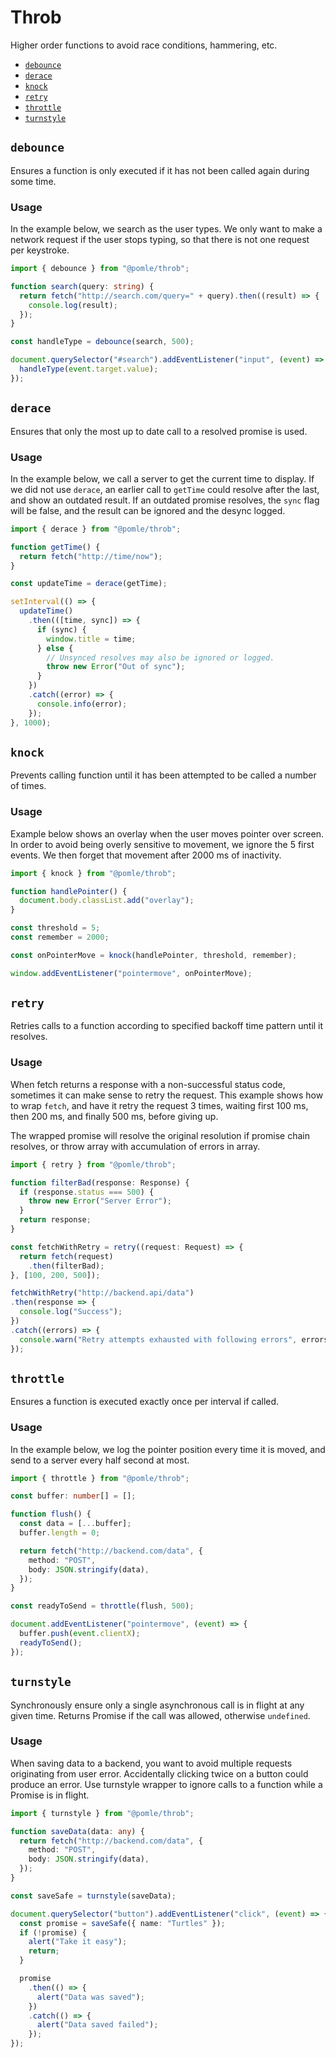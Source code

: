 # Throb

Higher order functions to avoid race conditions, hammering, etc.

- [`debounce`](#debounce)
- [`derace`](#derace)
- [`knock`](#knock)
- [`retry`](#retry)
- [`throttle`](#throttle)
- [`turnstyle`](#turnstyle)

## `debounce`

Ensures a function is only executed if it has not been called again during some time.

### Usage

In the example below, we search as the user types. We only want to make a network request if the user stops typing, so that there is not one request per keystroke.

```ts
import { debounce } from "@pomle/throb";

function search(query: string) {
  return fetch("http://search.com/query=" + query).then((result) => {
    console.log(result);
  });
}

const handleType = debounce(search, 500);

document.querySelector("#search").addEventListener("input", (event) => {
  handleType(event.target.value);
});
```

## `derace`

Ensures that only the most up to date call to a resolved promise is used.

### Usage

In the example below, we call a server to get the current time to display. If we did not use `derace`, an earlier call to `getTime` could resolve after the last, and show an outdated result. If an outdated promise resolves, the `sync` flag will be false, and the result can be ignored and the desync logged.

```ts
import { derace } from "@pomle/throb";

function getTime() {
  return fetch("http://time/now");
}

const updateTime = derace(getTime);

setInterval(() => {
  updateTime()
    .then(([time, sync]) => {
      if (sync) {
        window.title = time;
      } else {
        // Unsynced resolves may also be ignored or logged.
        throw new Error("Out of sync");
      }
    })
    .catch((error) => {
      console.info(error);
    });
}, 1000);
```

## `knock`

Prevents calling function until it has been attempted to be called a number of times.

### Usage

Example below shows an overlay when the user moves pointer over screen. In order to avoid being overly sensitive to movement, we ignore the 5 first events. We then forget that movement after 2000 ms of inactivity.

```ts
import { knock } from "@pomle/throb";

function handlePointer() {
  document.body.classList.add("overlay");
}

const threshold = 5;
const remember = 2000;

const onPointerMove = knock(handlePointer, threshold, remember);

window.addEventListener("pointermove", onPointerMove);
```

## `retry`

Retries calls to a function according to specified backoff time pattern until it resolves.

### Usage

When fetch returns a response with a non-successful status code, sometimes it can make sense to retry the request. This example shows how to 
wrap `fetch`, and have it retry the request 3 times, waiting first 100 ms, then 200 ms, and finally 500 ms, before giving up.

The wrapped promise will resolve the original resolution if promise chain resolves, or throw array with accumulation of errors in array.

```ts
import { retry } from "@pomle/throb";

function filterBad(response: Response) {
  if (response.status === 500) {
    throw new Error("Server Error");
  }
  return response;
}

const fetchWithRetry = retry((request: Request) => {
  return fetch(request)
    .then(filterBad);
}, [100, 200, 500]);

fetchWithRetry("http://backend.api/data")
.then(response => {
  console.log("Success");
})
.catch((errors) => {
  console.warn("Retry attempts exhausted with following errors", errors);
});
```

## `throttle`

Ensures a function is executed exactly once per interval if called.

### Usage

In the example below, we log the pointer position every time it is moved, and send to a server every half second at most.

```ts
import { throttle } from "@pomle/throb";

const buffer: number[] = [];

function flush() {
  const data = [...buffer];
  buffer.length = 0;

  return fetch("http://backend.com/data", {
    method: "POST",
    body: JSON.stringify(data),
  });
}

const readyToSend = throttle(flush, 500);

document.addEventListener("pointermove", (event) => {
  buffer.push(event.clientX);
  readyToSend();
});
```

## `turnstyle`

Synchronously ensure only a single asynchronous call is in flight at any given time. Returns Promise if the call was allowed, otherwise `undefined`.

### Usage

When saving data to a backend, you want to avoid multiple requests originating from user error. Accidentally clicking twice on a button could produce an error. Use turnstyle wrapper to ignore calls to a function while a Promise is in flight.

```ts
import { turnstyle } from "@pomle/throb";

function saveData(data: any) {
  return fetch("http://backend.com/data", {
    method: "POST",
    body: JSON.stringify(data),
  });
}

const saveSafe = turnstyle(saveData);

document.querySelector("button").addEventListener("click", (event) => {
  const promise = saveSafe({ name: "Turtles" });
  if (!promise) {
    alert("Take it easy");
    return;
  }

  promise
    .then(() => {
      alert("Data was saved");
    })
    .catch(() => {
      alert("Data saved failed");
    });
});
```
